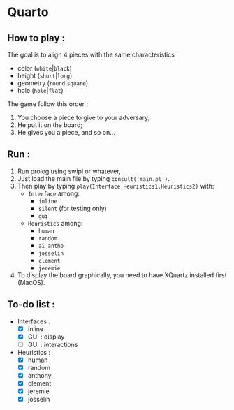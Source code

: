 # Quarto


## How to play :
The goal is to align 4 pieces with the same characteristics :

* color (`white`|`black`)
* height (`short`|`long`)
* geometry (`round`|`square`)
* hole (`hole`|`flat`)

The game follow this order :

1. You choose a piece to give to your adversary;
2. He put it on the board;
3. He gives you a piece, and so on...

## Run :
1. Run prolog using swipl or whatever,
2. Just load the main file by typing `consult('main.pl')`.
3. Then play by typing `play(Interface,Heuristics1,Heuristics2)` with:
	* `Interface` among:
		* `inline`
		* `silent` (for testing only)
		* `gui`
	* `Heuristics` among:
		* `human`
		* `random`
		* `ai_antho`
		* `josselin`
		* `clement`
		* `jeremie`
4. To display the board graphically, you need to have XQuartz installed first (MacOS).

## To-do list :
* Interfaces :
	- [x] inline
	- [x] GUI : display
	- [ ] GUI : interactions
* Heuristics :
	* [x] human
	* [x] random
	* [x] anthony
	* [x] clement
	* [x] jeremie
	* [x] josselin
